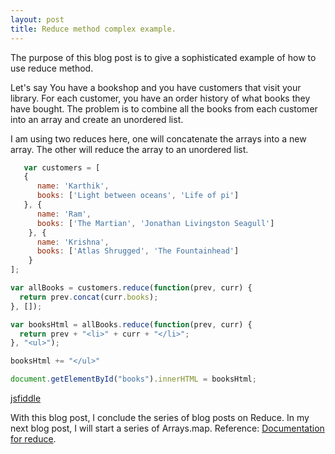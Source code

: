 ```yaml
---
layout: post
title: Reduce method complex example.
---
```

The purpose of this blog post is to give a sophisticated example of how to use reduce method.

Let's say You have a bookshop and you have customers that visit your library. For each customer, you have an order history of what books they have bought. The problem is to combine all the books from each customer into an array and create an unordered list.

I am using two reduces here, one will concatenate the arrays into a new array. The other will reduce the array to an unordered list.

```javascript
   var customers = [
   {
      name: 'Karthik',
      books: ['Light between oceans', 'Life of pi']
   }, {
      name: 'Ram',
      books: ['The Martian', 'Jonathan Livingston Seagull']
    }, {
      name: 'Krishna',
      books: ['Atlas Shrugged', 'The Fountainhead']
    }
];

var allBooks = customers.reduce(function(prev, curr) {
  return prev.concat(curr.books);
}, []);

var booksHtml = allBooks.reduce(function(prev, curr) {
  return prev + "<li>" + curr + "</li>";
}, "<ul>");

booksHtml += "</ul>"

document.getElementById("books").innerHTML = booksHtml;
```
[jsfiddle](https://jsfiddle.net/karthik1239/ndupn7nb/2/)

With this blog post, I conclude the series of blog posts on Reduce. 
In my next blog post, I will start a series of Arrays.map.
Reference:
[Documentation for reduce](https://developer.mozilla.org/en-US/docs/Web/JavaScript/Reference/Global_Objects/Array/Reduce).
